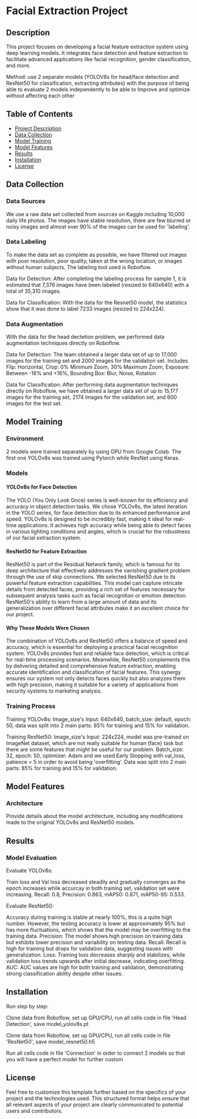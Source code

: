 # Facial Extraction Project

## Description
This project focuses on developing a facial feature extraction system using deep learning models. It integrates face detection and feature extraction to facilitate advanced applications like facial recognition, gender classification, and more. 

Method: use 2 separate models (YOLOV8s for head/face detection and ResNet50 for classification, extracting attributes) with the purpose of being able to evaluate 2 models independently to be able to Improve and optimize without affecting each other

## Table of Contents
- [Project Description](#description)
- [Data Collection](#data-collection)
- [Model Training](#model-training)
- [Model Features](#model-features)
- [Results](#results)
- [Installation](#installation)
- [License](#license)

## Data Collection
### Data Sources
We use a raw data set collected from sources on Kaggle including 10,000 daily life photos. The images have stable resolution, there are few blurred or noisy images and almost over 90% of the images can be used for 'labeling'.  

### Data Labeling
To make the data set as complete as possible, we have filtered out images with poor resolution, poor quality, taken at the wrong location, or images without human subjects. The labeling tool used is Roboflow.

Data for Detection: After completing the labeling process for sample 1, it is estimated that 7,376 images have been labeled (resized to 640x640) with a total of 35,310 images.

Data for Classification: With the data for the Resnet50 model, the statistics show that it was done to label 7233 images (resized to 224x224).

### Data Augmentation
With the data for the head dectetion problem, we performed data augmentation techniques directly on Roboflow. 

Data for Detection: The team obtained a larger data set of up to 17,000 images for the training set and 2000 images for the validation set. Includes Flip: Horizontal, Crop: 0% Minimum Zoom, 30% Maximum Zoom, Exposure: Between -16% and +16%, Bounding Box: Blur, Noise, Rotation

Data for Classification: After performing data augmentation techniques directly on Roboflow, we have obtained a larger data set of up to 15,177 images for the training set, 2174 images for the validation set, and 600 images for the test set.

## Model Training
### Environment
2 models were trained separately by using GPU from Google Colab. The first one YOLOv8s was trained using Pytorch while ResNet using Keras. 

### Models

#### YOLOv8s for Face Detection
The YOLO (You Only Look Once) series is well-known for its efficiency and accuracy in object detection tasks. We chose YOLOv8s, the latest iteration in the YOLO series, for face detection due to its enhanced performance and speed. YOLOv8s is designed to be incredibly fast, making it ideal for real-time applications. It achieves high accuracy while being able to detect faces in various lighting conditions and angles, which is crucial for the robustness of our facial extraction system.

#### ResNet50 for Feature Extraction
ResNet50 is part of the Residual Network family, which is famous for its deep architecture that effectively addresses the vanishing gradient problem through the use of skip connections. We selected ResNet50 due to its powerful feature extraction capabilities. This model can capture intricate details from detected faces, providing a rich set of features necessary for subsequent analysis tasks such as facial recognition or emotion detection. ResNet50's ability to learn from a large amount of data and its generalization over different facial attributes make it an excellent choice for our project.

#### Why These Models Were Chosen
The combination of YOLOv8s and ResNet50 offers a balance of speed and accuracy, which is essential for deploying a practical facial recognition system. YOLOv8s provides fast and reliable face detection, which is critical for real-time processing scenarios. Meanwhile, ResNet50 complements this by delivering detailed and comprehensive feature extraction, enabling accurate identification and classification of facial features. This synergy ensures our system not only detects faces quickly but also analyzes them with high precision, making it suitable for a variety of applications from security systems to marketing analysis.

### Training Process
Training YOLOv8s: Image_size's Input: 640x640, batch_size: default, epoch: 50, data was split into 2 main parts: 85% for training and 15% for validation.

Training ResNet50: Image_size's Input: 224x224, model was pre-trained on ImageNet dataset, which are not really suitable for human (face) task but there are some features that might be useful for our problem. Batch_size: 32, epoch: 50, optimizer: Adam and we used Early Stopping with val_loss, patience = 5 in order to avoid being 'overfitting'. Data was split into 2 main parts: 85% for training and 15% for validation.

## Model Features
### Architecture
Provide details about the model architecture, including any modifications made to the original YOLOv8s and ResNet50 models.

## Results
### Model Evaluation
Evaluate YOLOv8s: 

Train loss and Val loss decreased steadily and gradually converges as the epoch increases while accurcay in both training set, validation set were increasing. 
Recall: 0.8, Precision: 0.863, mAP50: 0.871, mAP50-95: 0.533.

Evaluate ResNet50: 

Accuracy during training is stable at nearly 100%, this is a quite high number. However, the testing accuracy is lower at approximately 95% but has more fluctuations, which shows that the model may be overfitting to the training data. 
Precision: The model shows high precision on training data but exhibits lower precision and variability on testing data.
Recall: Recall is high for training but drops for validation data, suggesting issues with generalization.
Loss: Training loss decreases sharply and stabilizes, while validation loss trends upwards after initial decrease, indicating overfitting.
AUC: AUC values are high for both training and validation, demonstrating strong classification ability despite other issues.


## Installation
Run step by step: 

Clone data from Roboflow, set up GPU/CPU, run all cells code in file 'Head Detection', save model_yolov8s.pt

Clone data from Roboflow, set up GPU/CPU, run all cells code in file 'ResNet50', save model_resnet50.h5

Run all cells code in file 'Connection' in order to connect 2 models so that you will have a perfect model for further custom

## License
Feel free to customize this template further based on the specifics of your project and the technologies used. This structured format helps ensure that all relevant aspects of your project are clearly communicated to potential users and contributors.



